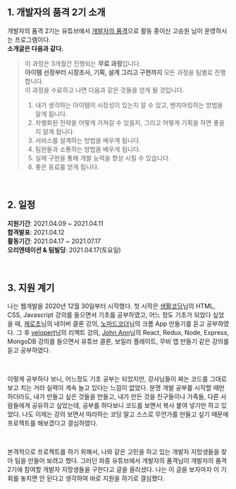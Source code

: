 <br />

## 1. 개발자의 품격 2기 소개

개발자의 품격 2기는 유튜브에서 [개발자의 품격](https://www.youtube.com/c/%EA%B0%9C%EB%B0%9C%EC%9E%90%EC%9D%98%ED%92%88%EA%B2%A9)으로 활동 중이신 고승원 님이 운영하시는 프로그램이다.  
**소개글은 다음과 같다.**

> 이 과정은 3개월간 진행되는 **무료 과정**입니다.  
> **아이템 선정부터 시장조사, 기획, 설계 그리고 구현까지** 모든 과정을 팀별로 진행합니다.  
> 이 과정을 수료하고 나면 다음과 같은 것들을 얻게 될 것입니다.
>
> 1.  내가 생각하는 아이템이 시장성이 있는지 알 수 있고, 벤치마킹하는 방법을 알게 됩니다.
> 2.  차별화된 전략을 어떻게 가져갈 수 있을지, 그리고 어떻게 기획을 하면 좋을지 알게 됩니다.
> 3.  서비스를 설계하는 방법을 배우게 됩니다.
> 4.  팀원들과 소통하는 방법을 배우게 됩니다.
> 5.  실제 구현을 통해 개발 능력을 향상 시킬 수 있습니다.
> 6.  좋은 동료를 얻게 됩니다.

<br />

## 2. 일정

**지원기간**: 2021.04.09 ~ 2021.04.11  
**합격발표**: 2021.04.12  
**활동기간**: 2021.04.17 ~ 2021.07.17  
**오리엔테이션 & 팀빌딩**: 2021.04.17(토요일)

<br />

## 3. 지원 계기

나는 웹개발을 2020년 12월 30일부터 시작했다. 첫 시작은 [생활코딩](https://www.youtube.com/c/%EC%83%9D%ED%99%9C%EC%BD%94%EB%94%A91)님의 HTML, CSS, Javascript 강의를 들으면서 기초를 공부하였고, 어느 정도 기초가 되었다 싶었을 때, [제로초](https://www.youtube.com/c/ZeroChoTV)님의 네이버 클론 강의, [노마드코더](https://nomadcoders.co/)님의 크롬 App 만들기를 듣고 공부하였다. 그 후 [velopert](https://www.youtube.com/c/MinjunKim)님의 리액트 강의, [John Ann](https://www.inflearn.com/users/@johnahn)님의 React, Redux, Node, Express, MongoDB 강의를 들으면서 유튜브 클론, 보일러 플레이트, 무비 앱 만들기 같은 강의를 듣고 공부하였다.

<br />

이렇게 공부하다 보니, 어느정도 기초 공부는 되었지만, 강사님들이 짜논 코드를 그대로 보고 치는 거라 실력이 계속 늘고 있다는 느낌이 없었다. 분명 개발 공부를 시작할 때만 하더라도, 내가 만들고 싶은 것들을 만들고, 내가 만든 것을 친구들이나 가족들, 다른 사람들에게 공유하고 싶었는데, 공부를 하다보니 코드를 보면서 복사 붙여 넣기만 하고 있었다. 나도 이제는 강의 보면서 따라하는 코딩 말고 스스로 무언가를 만들고 싶기 때문에 프로젝트를 해보겠다고 결심하였다.

<br />

본격적으로 프로젝트를 하기 위해서, 나와 같은 고민을 하고 있는 개발자 지망생들을 찾아 팀을 만들어 보려고 했다. 그러던 와중 유튜브에서 개발자의 품격님이 개발자의 품격2기에 참여할 개발자 지망생들을 구한다고 글을 올리셨다. 나는 이 글을 보자마자 이 기회를 놓치면 안 된다고 생각하여 바로 지원을 하기로 결심했다.
